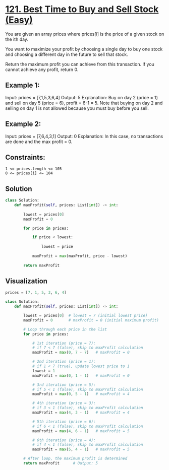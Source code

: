 # [121. Best Time to Buy and Sell Stock (Easy)](https://leetcode.com/problems/best-time-to-buy-and-sell-stock/)

You are given an array prices where prices[i] is the price of a given stock on the ith day.

You want to maximize your profit by choosing a single day to buy one stock and choosing a different day in the future to sell that stock.

Return the maximum profit you can achieve from this transaction. If you cannot achieve any profit, return 0.

 

## **Example 1:**

Input: prices = [7,1,5,3,6,4]
Output: 5
Explanation: Buy on day 2 (price = 1) and sell on day 5 (price = 6), profit = 6-1 = 5.
Note that buying on day 2 and selling on day 1 is not allowed because you must buy before you sell.

## **Example 2:**

Input: prices = [7,6,4,3,1]
Output: 0
Explanation: In this case, no transactions are done and the max profit = 0.

 
## **Constraints:**

    1 <= prices.length <= 105
    0 <= prices[i] <= 104

## Solution
```python
class Solution:
    def maxProfit(self, prices: List[int]) -> int:
        
        lowest = prices[0]
        maxProfit = 0

        for price in prices:

            if price < lowest:
                
                lowest = price
            
            maxProfit = max(maxProfit, price - lowest)
        
        return maxProfit

```

## **Visualization**
```python
prices = [7, 1, 5, 3, 6, 4]

class Solution:
    def maxProfit(self, prices: List[int]) -> int:

        lowest = prices[0]  # lowest = 7 (initial lowest price)
        maxProfit = 0       # maxProfit = 0 (initial maximum profit)

        # Loop through each price in the list
        for price in prices:       

            # 1st iteration (price = 7): 
            # if 7 < 7 (false), skip to maxProfit calculation
            maxProfit = max(0, 7 - 7)   # maxProfit = 0

            # 2nd iteration (price = 1):
            # if 1 < 7 (true), update lowest price to 1
            lowest = 1
            maxProfit = max(0, 1 - 1)   # maxProfit = 0

            # 3rd iteration (price = 5):
            # if 5 < 1 (false), skip to maxProfit calculation
            maxProfit = max(0, 5 - 1)   # maxProfit = 4

            # 4th iteration (price = 3):
            # if 3 < 1 (false), skip to maxProfit calculation
            maxProfit = max(4, 3 - 1)   # maxProfit = 4

            # 5th iteration (price = 6):
            # if 6 < 1 (false), skip to maxProfit calculation
            maxProfit = max(4, 6 - 1)   # maxProfit = 5

            # 6th iteration (price = 4):
            # if 4 < 1 (false), skip to maxProfit calculation
            maxProfit = max(5, 4 - 1)   # maxProfit = 5

        # After loop, the maximum profit is determined
        return maxProfit      # Output: 5
```
